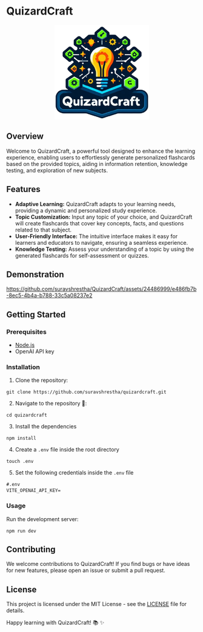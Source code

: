 # QuizardCraft
<div align="center"> 
  <img src="./public/logo.png" width=250 height=250 />
</div>

## Overview
Welcome to QuizardCraft, a powerful tool designed to enhance the learning experience, enabling users to effortlessly generate personalized flashcards based on the provided topics, aiding in information retention, knowledge testing, and exploration of new subjects.

## Features
- **Adaptive Learning:** QuizardCraft adapts to your learning needs, providing a dynamic and personalized study experience.
- **Topic Customization:** Input any topic of your choice, and QuizardCraft will create flashcards that cover key concepts, facts, and questions related to that subject.
- **User-Friendly Interface:** The intuitive interface makes it easy for learners and educators to navigate, ensuring a seamless experience.
- **Knowledge Testing:** Assess your understanding of a topic by using the generated flashcards for self-assessment or quizzes.

## Demonstration

https://github.com/suravshrestha/QuizardCraft/assets/24486999/e486fb7b-8ec5-4b4a-b788-33c5a08237e2

## Getting Started

### Prerequisites
- [Node.js](https://nodejs.org/en/)
- OpenAI API key

### Installation

1. Clone the repository:

```
git clone https://github.com/suravshrestha/quizardcraft.git
```

2. Navigate to the repository 📂:

```
cd quizardcraft
```

3. Install the dependencies

```
npm install
```

4. Create a `.env` file inside the root directory

```
touch .env
```

5. Set the following credentials inside the `.env` file

```
#.env
VITE_OPENAI_API_KEY=
```

### Usage

Run the development server:
```
npm run dev
```
   
## Contributing

We welcome contributions to QuizardCraft! If you find bugs or have ideas for new features, please open an issue or submit a pull request.

## License

This project is licensed under the MIT License - see the [LICENSE](LICENSE) file for details.

Happy learning with QuizardCraft! 📚 ✨
